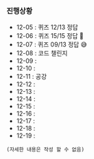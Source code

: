 ### 진행상황

- 12-05 : 퀴즈 12/13 정답
- 12-06 : 퀴즈 15/15 정답 🎉
- 12-07 : 퀴즈 09/13 정답 😅
- 12-08 : 코드 챌린지
- 12-09 :
- 12-10 :
- 12-11 : 공강
- 12-12 :
- 12-13 :
- 12-14 :
- 12-15 :
- 12-16 :
- 12-17 :
- 12-18 :
- 12-19 :

```
(자세한 내용은 작성 할 수 없음)
```
